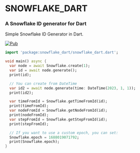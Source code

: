 # SNOWFLAKE_DART

### A Snowflake ID generator for Dart

Simple Snowflake ID Generator in Dart.

[![Pub](https://img.shields.io/pub/v/snowflake_dart.svg)](https://pub.dev/packages/snowflake_dart)


```dart
import 'package:snowflake_dart/snowflake_dart.dart';

void main() async {
  var node = await Snowflake.create(1);
  var id = await node.generate();
  print(id);

  // You can create from DateTime
  var id2 = await node.generate(time: DateTime(2023, 1, 1));
  print(id2);

  var timeFromId = Snowflake.getTimeFromId(id);
  print(timeFromId);
  var nodeFromId = Snowflake.getNodeFromId(id);
  print(nodeFromId);
  var stepFromId = Snowflake.getStepFromId(id);
  print(stepFromId);

  // If you want to use a custom epoch, you can set:
  Snowflake.epoch = 1688019071792;
  print(Snowflake.epoch);
}

```
